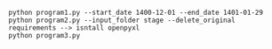 `python program1.py --start_date 1400-12-01 --end_date 1401-01-29`
`python program2.py --input_folder stage --delete_original  			requirements --> isntall openpyxl `            
`python program3.py`
